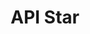 ---
codehost: https://github.com/https://github.com/encode/apistar
logohandle: apistar
sort: apistar
title: API Star
website: https://www.apistar.com/
---